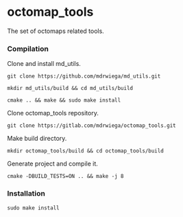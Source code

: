 # octomap_tools

The set of octomaps related tools.

### Compilation

Clone and install md\_utils.

`git clone https://github.com/mdrwiega/md_utils.git`

`mkdir md_utils/build && cd md_utils/build`

`cmake .. && make && sudo make install`

Clone octomap_tools repository.

`git clone https://gitlab.com/mdrwiega/octomap_tools.git`

Make build directory.

`mkdir octomap_tools/build && cd octomap_tools/build`
  
Generate project and compile it.

`cmake -DBUILD_TESTS=ON .. && make -j 8`
  
### Installation

`sudo make install`
